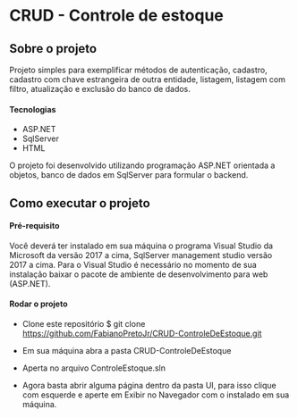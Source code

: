 # CRUD - Controle de estoque

## Sobre o projeto
Projeto simples para exemplificar métodos de autenticação, cadastro, cadastro com chave estrangeira de outra entidade, listagem, listagem com filtro, atualização e exclusão do banco de dados.

#### Tecnologias
- ASP.NET
- SqlServer
- HTML

O projeto foi desenvolvido utilizando programação ASP.NET orientada a objetos, banco de dados em SqlServer para formular o backend.

## Como executar o projeto
#### Pré-requisito
Você deverá ter instalado em sua máquina o programa Visual Studio da Microsoft da versão 2017 a cima, SqlServer management studio versão 2017 a cima. Para o Visual Studio é necessário no momento de sua instalação baixar o pacote de ambiente de desenvolvimento para web (ASP.NET).

#### Rodar o projeto

- Clone este repositório $ git clone https://github.com/FabianoPretoJr/CRUD-ControleDeEstoque.git

- Em sua máquina abra a pasta  CRUD-ControleDeEstoque
- Aperta no arquivo ControleEstoque.sln
- Agora basta abrir alguma página dentro da pasta UI, para isso clique com esquerde e aperte em Exibir no Navegador com o instalado em sua máquina.
